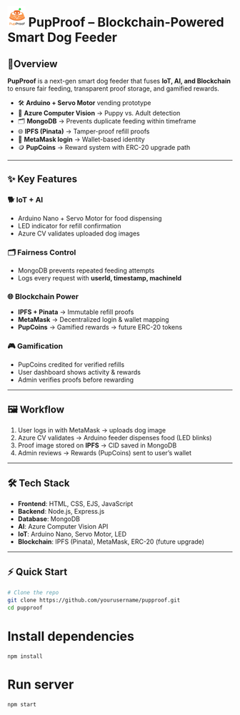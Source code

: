 # <img src="public/assets/LOGO.png" alt="PupProof Logo" width="40"/> PupProof – Blockchain-Powered Smart Dog Feeder

## 🐾Overview  
**PupProof** is a next-gen smart dog feeder that fuses **IoT, AI, and Blockchain** to ensure fair feeding, transparent proof storage, and gamified rewards.  

- 🛠️ **Arduino + Servo Motor** vending prototype  
- 🤖 **Azure Computer Vision** → Puppy vs. Adult detection  
- 🗂️ **MongoDB** → Prevents duplicate feeding within timeframe  
- 🌐 **IPFS (Pinata)** → Tamper-proof refill proofs  
- 🔑 **MetaMask login** → Wallet-based identity  
- 🪙 **PupCoins** → Reward system with ERC-20 upgrade path  

---

## ✨ Key Features  

### 🐕 IoT + AI  
- Arduino Nano + Servo Motor for food dispensing  
- LED indicator for refill confirmation  
- Azure CV validates uploaded dog images  

### 🗂️ Fairness Control  
- MongoDB prevents repeated feeding attempts  
- Logs every request with **userId, timestamp, machineId**  

### 🌐 Blockchain Power  
- **IPFS + Pinata** → Immutable refill proofs  
- **MetaMask** → Decentralized login & wallet mapping  
- **PupCoins** → Gamified rewards → future ERC-20 tokens  

### 🎮 Gamification  
- PupCoins credited for verified refills  
- User dashboard shows activity & rewards  
- Admin verifies proofs before rewarding  

---

## 🖼️ Workflow  

1. User logs in with MetaMask → uploads dog image  
2. Azure CV validates → Arduino feeder dispenses food (LED blinks)  
3. Proof image stored on **IPFS** → CID saved in MongoDB  
4. Admin reviews → Rewards (PupCoins) sent to user’s wallet  

---

## 🛠️ Tech Stack  

- **Frontend**: HTML, CSS, EJS, JavaScript  
- **Backend**: Node.js, Express.js  
- **Database**: MongoDB  
- **AI**: Azure Computer Vision API  
- **IoT**: Arduino Nano, Servo Motor, LED  
- **Blockchain**: IPFS (Pinata), MetaMask, ERC-20 (future upgrade)  

---

## ⚡ Quick Start  

```bash
# Clone the repo
git clone https://github.com/yourusername/pupproof.git
cd pupproof
```
# Install dependencies
```
npm install
```
# Run server
```
npm start
```
